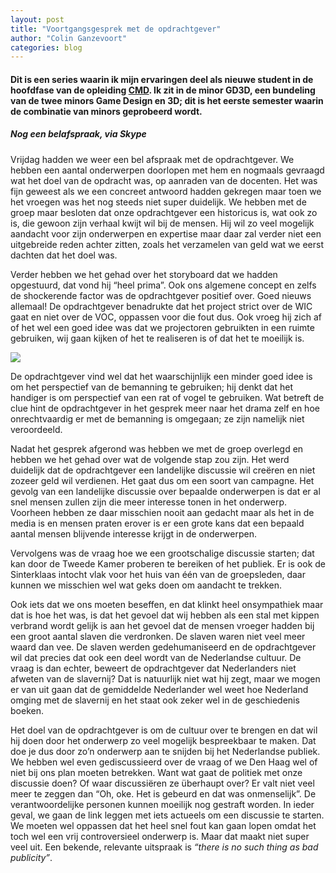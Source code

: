 ```yaml
---
layout: post
title: "Voortgangsgesprek met de opdrachtgever"
author: "Colin Ganzevoort"
categories: blog
---
```


#### Dit is een series waarin ik mijn ervaringen deel als nieuwe student in de hoofdfase van de opleiding [CMD](https://nhl.nl/opleiding/voltijd/communication-multimedia-design). Ik zit in de minor GD3D, een bundeling van de twee minors Game Design en 3D; dit is het eerste semester waarin de combinatie van minors geprobeerd wordt.

##### Nog een belafspraak, via Skype

Vrijdag hadden we weer een bel afspraak met de opdrachtgever. We hebben een aantal onderwerpen doorlopen met hem en nogmaals gevraagd wat het doel van de opdracht was, op aanraden van de docenten. Het was fijn geweest als we een concreet antwoord hadden gekregen maar toen we het vroegen was het nog steeds niet super duidelijk. We hebben met de groep maar besloten dat onze opdrachtgever een historicus is, wat ook zo is, die gewoon zijn verhaal kwijt wil bij de mensen. Hij wil zo veel mogelijk aandacht voor zijn onderwerpen en expertise maar daar zal verder niet een uitgebreide reden achter zitten, zoals het verzamelen van geld wat we eerst dachten dat het doel was.

Verder hebben we het gehad over het storyboard dat we hadden opgestuurd, dat vond hij “heel prima”. Ook ons algemene concept en zelfs de shockerende factor was de opdrachtgever positief over. Goed nieuws allemaal! De opdrachtgever benadrukte dat het project strict over de WIC gaat en niet over de VOC, oppassen voor die fout dus. Ook vroeg hij zich af of het wel een goed idee was dat we projectoren gebruikten in een ruimte gebruiken, wij gaan kijken of het te realiseren is of dat het te moeilijk is.

![](https://cdn-images-1.medium.com/max/1600/1*SvCulJ44Mn929Y05F2ewnQ.jpeg)

De opdrachtgever vind wel dat het waarschijnlijk een minder goed idee is om het perspectief van de bemanning te gebruiken; hij denkt dat het handiger is om perspectief van een rat of vogel te gebruiken. Wat betreft de clue hint de opdrachtgever in het gesprek meer naar het drama zelf en hoe onrechtvaardig er met de bemanning is omgegaan; ze zijn namelijk niet veroordeeld.

Nadat het gesprek afgerond was hebben we met de groep overlegd en hebben we het gehad over wat de volgende stap zou zijn. Het werd duidelijk dat de opdrachtgever een landelijke discussie wil creëren en niet zozeer geld wil verdienen. Het gaat dus om een soort van campagne. Het gevolg van een landelijke discussie over bepaalde onderwerpen is dat er al snel mensen zullen zijn die meer interesse tonen in het onderwerp. Voorheen hebben ze daar misschien nooit aan gedacht maar als het in de media is en mensen praten erover is er een grote kans dat een bepaald aantal mensen blijvende interesse krijgt in de onderwerpen.

Vervolgens was de vraag hoe we een grootschalige discussie starten; dat kan door de Tweede Kamer proberen te bereiken of het publiek. Er is ook de Sinterklaas intocht vlak voor het huis van één van de groepsleden, daar kunnen we misschien wel wat geks doen om aandacht te trekken.

Ook iets dat we ons moeten beseffen, en dat klinkt heel onsympathiek maar dat is hoe het was, is dat het gevoel dat wij hebben als een stal met kippen verbrand wordt gelijk is aan het gevoel dat de mensen vroeger hadden bij een groot aantal slaven die verdronken. De slaven waren niet veel meer waard dan vee. De slaven werden gedehumaniseerd en de opdrachtgever wil dat precies dat ook een deel wordt van de Nederlandse cultuur. De vraag is dan echter, beweert de opdrachtgever dat Nederlanders niet afweten van de slavernij? Dat is natuurlijk niet wat hij zegt, maar we mogen er van uit gaan dat de gemiddelde Nederlander wel weet hoe Nederland omging met de slavernij en het staat ook zeker wel in de geschiedenis boeken.

Het doel van de opdrachtgever is om de cultuur over te brengen en dat wil hij doen door het onderwerp zo veel mogelijk bespreekbaar te maken. Dat doe je dus door zo’n onderwerp aan te snijden bij het Nederlandse publiek. We hebben wel even gediscussieerd over de vraag of we Den Haag wel of niet bij ons plan moeten betrekken. Want wat gaat de politiek met onze discussie doen? Of waar discussiëren ze überhaupt over? Er valt niet veel meer te zeggen dan “Oh, oke. Het is gebeurd en dat was onmenselijk”. De verantwoordelijke personen kunnen moeilijk nog gestraft worden. In ieder geval, we gaan de link leggen met iets actueels om een discussie te starten. We moeten wel oppassen dat het heel snel fout kan gaan lopen omdat het toch wel een vrij controversieel onderwerp is. Maar dat maakt niet super veel uit. Een bekende, relevante uitspraak is _“there is no such thing as bad publicity”_.
